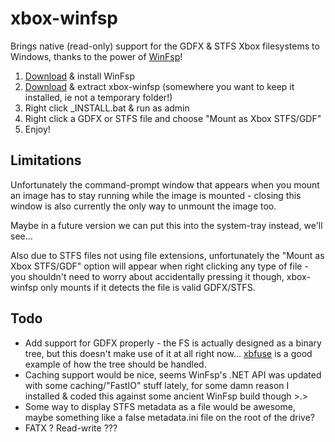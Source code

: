 # xbox-winfsp
Brings native (read-only) support for the GDFX & STFS Xbox filesystems to Windows, thanks to the power of [WinFsp](https://github.com/billziss-gh/winfsp)!

1. [Download](https://github.com/billziss-gh/winfsp/releases) & install WinFsp
2. [Download](https://github.com/emoose/xbox-winfsp/releases) & extract xbox-winfsp (somewhere you want to keep it installed, ie not a temporary folder!)
3. Right click _INSTALL.bat & run as admin
4. Right click a GDFX or STFS file and choose "Mount as Xbox STFS/GDF"
5. Enjoy!

## Limitations
Unfortunately the command-prompt window that appears when you mount an image has to stay running while the image is mounted - closing this window is also currently the only way to unmount the image too.

Maybe in a future version we can put this into the system-tray instead, we'll see...

Also due to STFS files not using file extensions, unfortunately the "Mount as Xbox STFS/GDF" option will appear when right clicking any type of file - you shouldn't need to worry about accidentally pressing it though, xbox-winfsp only mounts if it detects the file is valid GDFX/STFS.

## Todo
- Add support for GDFX properly - the FS is actually designed as a binary tree, but this doesn't make use of it at all right now... [xbfuse](https://github.com/multimediamike/xbfuse) is a good example of how the tree should be handled.
- Caching support would be nice, seems WinFsp's .NET API was updated with some caching/"FastIO" stuff lately, for some damn reason I installed & coded this against some ancient WinFsp build though >.>
- Some way to display STFS metadata as a file would be awesome, maybe something like a false metadata.ini file on the root of the drive?
- FATX ? Read-write ???